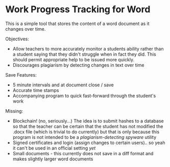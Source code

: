 # Work Progress Tracking for Word

This is a simple tool that stores the content of a word document as it changes over time.

Objectives:
 - Allow teachers to more accurately monitor a students ability rather than a student saying
   that they didn't struggle when in fact they did. This should permit appropriate help to be
   issued more quickly.
 - Discourages plagiarism by detecting changes in text over time

Save Features:
 - 5 minute intervals and at document close / save
 - Accurate time stamps
 - Accompanying program to quick fast-forward through the student's work

Missing:
 - Blockchain! (no, seriously...) The idea is to submit hashes to a database so that the teacher
   can be certain that the student has not modified the .docx file (which is trivial to do currently)
   but that is only because this program is not intended to be a _plagiarism-detecting spyware_ utility
 - Signed certificates and login (assign changes to certain users).. so yeah it can't be used in an official setting
   _yet_
 - Small documents - this currently does not save in a diff format and makes slightly larger word documents
 
